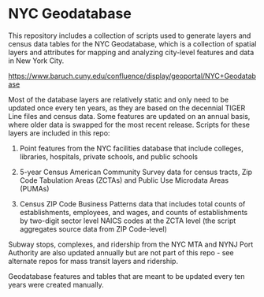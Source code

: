 # NYC Geodatabase 
This repository includes a collection of scripts used to generate layers and census data tables for the NYC Geodatabase, which is a collection of spatial layers and attributes for mapping and analyzing city-level features and data in New York City.

https://www.baruch.cuny.edu/confluence/display/geoportal/NYC+Geodatabase

Most of the database layers are relatively static and only need to be updated once every ten years, as they are based on the decennial TIGER Line files and census data. Some features are updated on an annual basis, where older data is swapped for the most recent release. Scripts for these layers are included in this repo:

1) Point features from the NYC facilities database that include colleges, libraries, hospitals, private schools, and public schools

2) 5-year Census American Community Survey data for census tracts, Zip Code Tabulation Areas (ZCTAs) and Public Use Microdata Areas (PUMAs)

3) Census ZIP Code Business Patterns data that includes total counts of establishments, employees, and wages, and counts of establishments by two-digit sector level NAICS codes at the ZCTA level (the script aggregates source data from ZIP Code-level)

Subway stops, complexes, and ridership from the NYC MTA and NYNJ Port Authority are also updated annually but are not part of this repo - see alternate repos for mass transit layers and ridership.

Geodatabase features and tables that are meant to be updated every ten years were created manually. 
